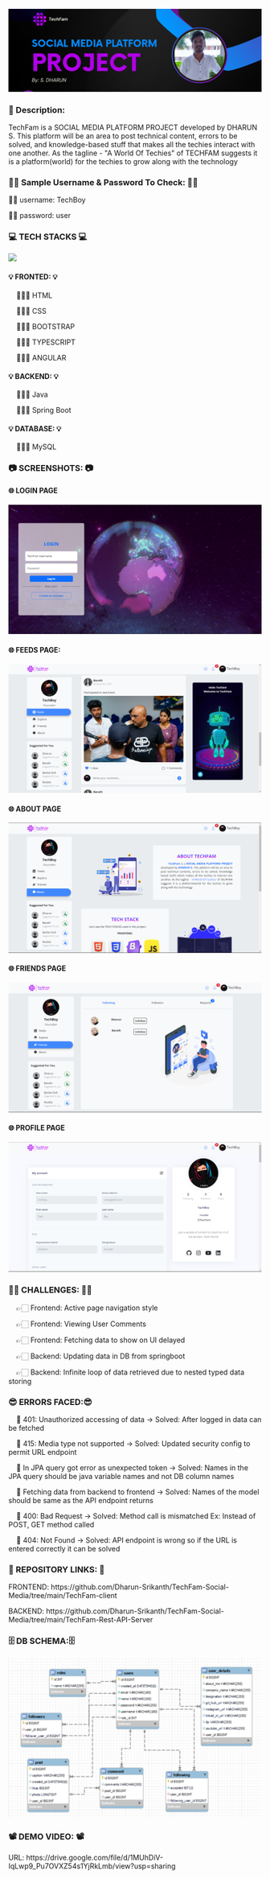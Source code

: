 <p align="center">
<img src="https://raw.githubusercontent.com/Dharun-Srikanth/TechFam-Social-Media/main/Github%20Banner.png" alt="my banner">
</p>

<h3>📢 Description:</h3>
<p>TechFam is a SOCIAL MEDIA PLATFORM PROJECT developed by DHARUN S. This platform will be an area to post technical content, errors to be solved, and knowledge-based stuff that makes all the techies interact with one another. As the tagline - "A World Of Techies" of TECHFAM suggests it is a platform(world) for the techies to grow along with the technology</p>

<h3>👦🏻 Sample Username & Password To Check: 👦🏻</h3>
<p>👦🏻 username: TechBoy</p>
<p>👦🏻 password: user</p>

<h3>💻 TECH STACKS 💻</h3>
<img src="https://img.shields.io/badge/Angular-DD0031?style=for-the-badge&logo=angular&logoColor=white" />
<h4>💡 FRONTED: 💡</h4>
<p>&nbsp; &nbsp; 🧑🏻‍💻 HTML</p>
<p>&nbsp; &nbsp; 🧑🏻‍💻 CSS</p>
<p>&nbsp; &nbsp; 🧑🏻‍💻 BOOTSTRAP</p>
<p>&nbsp; &nbsp; 🧑🏻‍💻 TYPESCRIPT</p>
<p>&nbsp; &nbsp; 🧑🏻‍💻 ANGULAR</p>

<h4>💡 BACKEND: 💡</h4>
<p>&nbsp; &nbsp; 🧑🏻‍💻 Java</p>
<p>&nbsp; &nbsp; 🧑🏻‍💻 Spring Boot</p>

<h4>💡 DATABASE: 💡</h4>
<p>&nbsp; &nbsp; 🧑🏻‍💻 MySQL</p>

<h3>📷 SCREENSHOTS: 📷</h3>
<h4>🌐 LOGIN PAGE</h4>
<img src="https://raw.githubusercontent.com/Dharun-Srikanth/TechFam-Social-Media/main/Screenshots/Login.png" />
<h4>🌐 FEEDS PAGE:</h4>
<img src="https://raw.githubusercontent.com/Dharun-Srikanth/TechFam-Social-Media/main/Screenshots/Feeds.png" />
<h4>🌐 ABOUT PAGE</h4>
<img src="https://raw.githubusercontent.com/Dharun-Srikanth/TechFam-Social-Media/main/Screenshots/About.png" />
<h4>🌐 FRIENDS PAGE</h4>
<img src="https://raw.githubusercontent.com/Dharun-Srikanth/TechFam-Social-Media/main/Screenshots/Friends.png" />
<h4>🌐 PROFILE PAGE</h4>
<img src="https://raw.githubusercontent.com/Dharun-Srikanth/TechFam-Social-Media/main/Screenshots/Profile.png" />

<h3>💪🏻 CHALLENGES: 💪🏻</h3>
<p>&nbsp; &nbsp; 👉🏻 Frontend: Active page navigation style</p>
<p>&nbsp; &nbsp; 👉🏻 Frontend: Viewing User Comments</p>
<p>&nbsp; &nbsp; 👉🏻 Frontend: Fetching data to show on UI delayed</p>
<p>&nbsp; &nbsp; 👉🏻 Backend: Updating data in DB from springboot</p>
<p>&nbsp; &nbsp; 👉🏻 Backend: Infinite loop of data retrieved due to nested typed data storing</p>

<h3>😎 ERRORS FACED:😎</h3>
<p>&nbsp; &nbsp; 🤪 401: Unauthorized accessing of data -> Solved: After logged in data can be fetched</p>
<p>&nbsp; &nbsp; 🤪 415: Media type not supported -> Solved: Updated security config to permit URL endpoint</p>
<p>&nbsp; &nbsp; 🤪 In JPA query got error as unexpected token -> Solved: Names in the JPA query should be java variable names and not DB column names</p>
<p>&nbsp; &nbsp; 🤪 Fetching data from backend to frontend -> Solved: Names of the model should be same as the API endpoint returns</p>
<p>&nbsp; &nbsp; 🤪 400: Bad Request -> Solved: Method call is mismatched Ex: Instead of POST, GET method called</p>
<p>&nbsp; &nbsp; 🤪 404: Not Found -> Solved: API endpoint is wrong so if the URL is entered correctly it can be solved</p>

<h3>📘 REPOSITORY LINKS: 📘</h3>
<p>FRONTEND: https://github.com/Dharun-Srikanth/TechFam-Social-Media/tree/main/TechFam-client</p>
<p>BACKEND: https://github.com/Dharun-Srikanth/TechFam-Social-Media/tree/main/TechFam-Rest-API-Server </p>

<h3>🗄️ DB SCHEMA:🗄️</h3>
<img src="https://raw.githubusercontent.com/Dharun-Srikanth/TechFam-Social-Media/main/Screenshots/schema.png" />


<h3>📽️ DEMO VIDEO: 📽️</h3>
<p>URL: https://drive.google.com/file/d/1MUhDiV-IqLwp9_Pu7OVXZ54s1YjRkLmb/view?usp=sharing</p>
